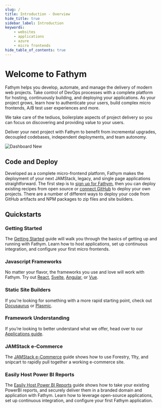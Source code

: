 ```yaml
---
slug: /
title: Introduction - Overview
hide_title: true
sidebar_label: Introduction
keywords:
    - websites
    - applications
    - azure
    - micro frontends
hide_table_of_contents: true
---
```


# Welcome to Fathym

Fathym helps you develop, automate, and manage the delivery of modern web projects.  Take control of DevOps processes with a complete platform for hosting, continuously building, and deploying your applications.  As your project grows, learn how to authenticate your users, build complex micro frontends, A/B test user experiences and more.

We take care of the tediuos, boilerplate aspects of project delivery so you can focus on discovering and providing value to your users.  

Deliver your next project with Fathym to benefit from incremental upgrades, decoupled codebases, independent deployments, and team autonomy.

![Dashboard New](/img/screenshots/dashboard-welcome.png)

## Code and Deploy

Developed as a complete micro-frontend platform, Fathym makes the deployment of your next JAMStack, legacy, and single page applications straightforward.  The first step is to [sign up for Fathym](https://www.fathym.com/dashboard/create-project), then you can deploy existing recipes from open source or [connect GitHub](./getting-started/create-first-project) to deploy your own projects.  There are a number of different ways to deploy your code from GitHub artifacts and NPM packages to zip files and site builders.  

## Quickstarts

### Getting Started

The [Getting Started](./getting-started/setup) guide will walk you through the basics of getting up and running with Fathym.  Learn how to host applications, set up continuous integration, and configure your first micro frontends.

### Javascript Frameworks

No matter your flavor, the frameworks you use and love will work with Fathym.  Try out [React](./guides/deploying/frameworks/react), [Svelte](./guides/deploying/frameworks/svelte), [Angular](./guides/deploying/frameworks/angular), or [Vue](./guides/deploying/frameworks/vue).

### Static Site Builders

If you're looking for something with a more rapid starting point, check out [Docusaurus](./guides/deploying/site-builders/docusaurus-sites) or [Plasmic](./guides/deploying/site-builders/plasmic-sites).

### Framework Understanding

If you’re looking to better understand what we offer, head over to our [Applications guide](./guides/applications/overview).

### JAMStack e-Commerce

The [JAMStack e-Commerce](./guides/deploying/e-commerce/forestry-11ty-snipcart/overview) guide shows how to use Forestry, 11ty, and snipcart to rapidly pull together a working e-commerce site.

### Easily Host Power BI Reports

The [Easily Host Power BI Reports](./guides/deploying/reporting/powerbi-reports) guide shows how to take your existing PowerBI reports, and securely deliver them in a branded domain and application with Fathym.  Learn how to leverage open-source applications, set up continuous integration, and configure your first Fathym application.

<!-- 
### End-to-end IoT

The [end-to-end IoT guide](./guides/end-to-end-iot/overview) takes you through how to get your data from IoT Ensemble (an easy way to start working with IoT) up and running with Fathym.  Learn how to connect applications with your IoT data, setup continuous integration, and configure your first micro frontends.
-->

<!-- ### Micro Frontends

Get the most out of Fathym and explore our micro frontend features 

### A/B Testing

### User Identity

### Domain Security -->

